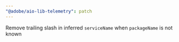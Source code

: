 ```yaml
---
"@adobe/aio-lib-telemetry": patch
---
```


Remove trailing slash in inferred `serviceName` when `packageName` is not known
